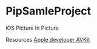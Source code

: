# PipSamleProject
iOS Picture In Picture

Resources
[Apple developer AVKit](https://developer.apple.com/documentation/avkit/adopting_picture_in_picture_in_a_custom_player)
